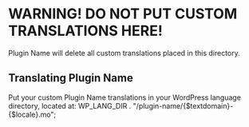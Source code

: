 # WARNING! DO NOT PUT CUSTOM TRANSLATIONS HERE!

Plugin Name will delete all custom translations placed in this directory.

## Translating Plugin Name
Put your custom Plugin Name translations in your WordPress language directory, located at: WP_LANG_DIR . "/plugin-name/{$textdomain}-{$locale}.mo";
